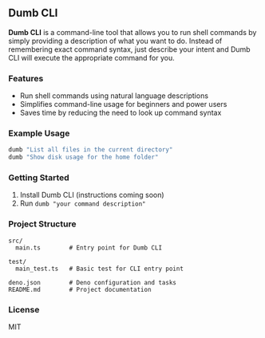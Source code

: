 ## Dumb CLI

**Dumb CLI** is a command-line tool that allows you to run shell commands by simply providing a description of what you want to do. Instead of remembering exact command syntax, just describe your intent and Dumb CLI will execute the appropriate command for you.

### Features

- Run shell commands using natural language descriptions
- Simplifies command-line usage for beginners and power users
- Saves time by reducing the need to look up command syntax

### Example Usage

```sh
dumb "List all files in the current directory"
dumb "Show disk usage for the home folder"
```

### Getting Started

1. Install Dumb CLI (instructions coming soon)
2. Run `dumb "your command description"`

### Project Structure

```
src/
  main.ts        # Entry point for Dumb CLI

test/
  main_test.ts   # Basic test for CLI entry point

deno.json        # Deno configuration and tasks
README.md        # Project documentation
```

### License

MIT
